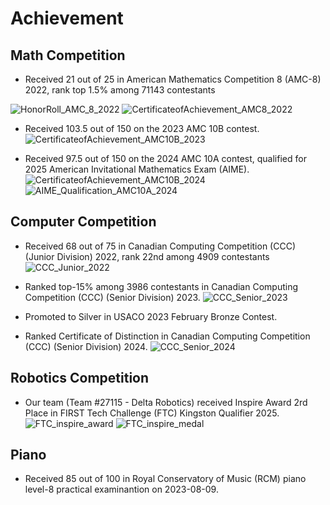 # Achievement

## Math Competition

* Received 21 out of 25 in American Mathematics Competition 8 (AMC-8) 2022, rank top 1.5% among 71143 contestants

![HonorRoll_AMC_8_2022](HonorRoll_AMC_8_2022.jpg "HonorRoll_AMC_8_2022")
![CertificateofAchievement_AMC8_2022](CertificateofAchievement_AMC8_2022.jpg "CertificateofAchievement_AMC8_2022")

* Received 103.5 out of 150 on the 2023 AMC 10B contest.
![CertificateofAchievement_AMC10B_2023](WeiHeAMC10B_2023.jpg "CertificateofAchievement_AMC10B_2023")

* Received 97.5 out of 150 on the 2024 AMC 10A contest, qualified for 2025 American Invitational Mathematics Exam (AIME).
![CertificateofAchievement_AMC10B_2024](WeiHe_2024_AMC_10A_CertificateOfAchievement.jpg "CertificateofAchievement_AMC10A_2024")
![AIME_Qualification_AMC10A_2024](WeiHe_2024_AMC_10A_AIME_qualification.jpg "AIME Qualification_AMC10A_2024")

## Computer Competition

* Received 68 out of 75 in Canadian Computing Competition (CCC) (Junior Division) 2022, rank 22nd among 4909 contestants
![CCC_Junior_2022](CCC_Junior_2022.jpg "CCC_Junior_2022")

* Ranked top-15% among 3986 contestants in Canadian Computing Competition (CCC) (Senior Division) 2023.
![CCC_Senior_2023](WeiHe_CCC2023.jpg "WeiHe_CCC2023")

* Promoted to Silver in USACO 2023 February Bronze Contest.

* Ranked Certificate of Distinction in Canadian Computing Competition (CCC) (Senior Division) 2024.
![CCC_Senior_2024](WeiHe_CCC2024.jpg "WeiHe_CCC2024")

## Robotics Competition

* Our team (Team #27115 - Delta Robotics) received Inspire Award 2rd Place in FIRST Tech Challenge (FTC) Kingston Qualifier 2025.
![FTC_inspire_award](FTC_inspire_award_2025.jpg "FTC Inspire Award 2025")
![FTC_inspire_medal](FTC_inspire_medal_2025.jpg "FTC Inspire Medal 2025")

## Piano

* Received 85 out of 100 in Royal Conservatory of Music (RCM) piano level-8 practical examinantion on 2023-08-09.
